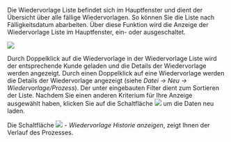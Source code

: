 Die Wiedervorlage Liste befindet sich im Hauptfenster und dient der Übersicht über alle fällige Wiedervorlagen. So können Sie die Liste nach Fälligkeitsdatum abarbeiten.
Über diese Funktion wird die Anzeige der Wiedervorlage Liste im Hauptfenster, ein- oder ausgeschaltet.

![](http://xpecto.github.io/docs/img/img_1439993705072.png)

Durch Doppelklick auf die Wiedervorlage in der Wiedervorlage Liste wird der entsprechende Kunde geladen und die Details der Wiedervorlage werden angezeigt. 
Durch einen Doppelklick auf eine Wiedervorlage werden die Details der Wiedervorlage angezeigt (siehe *Datei → Neu → Wiedervorlage/Prozess*).
Der unter eingebauten Filter dient zum Sortieren der Liste. Nachdem Sie einen anderen Kriterium für Ihre Anzeige ausgewählt haben, klicken Sie auf die Schaltfläche ![](http://xpecto.github.io/docs/img/img_1439994170249.png) um die Daten neu laden.

Die Schaltfläche ![](http://xpecto.github.io/docs/img/img_1439994083070.png) - *Wiedervorlage Historie anzeigen*, zeigt Ihnen der Verlauf des Prozesses.
